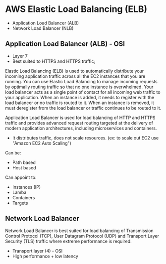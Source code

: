 # AWS Elastic Load Balancing (ELB)

- Application Load Balancer (ALB)
- Network Load Balancer (NLB)

## Application Load Balancer (ALB) - OSI

- Layer 7
- Best suited to HTTPS and HTTPS traffic;

Elastic Load Balancing (ELB) is used to automatically distribute your incoming application traffic across all the EC2 instances that you are running. You can use Elastic Load Balancing to manage incoming requests by optimally routing traffic so that no one instance is overwhelmed. Your load balancer acts as a single point of contact for all incoming web traffic to your application. When an instance is added, it needs to register with the load balancer or no traffic is routed to it. When an instance is removed, it must deregister from the load balancer or traffic continues to be routed to it.

Application Load Balancer is used for load balancing of HTTP and HTTPS traffic and provides advanced request routing targeted at the delivery of modern application architectures, including microservices and containers.

- It distributes traffic, does not scale resources. (ex: to scale out EC2 use "Amazon EC2 Auto Scaling")

Can be:

- Path based
- Host based

Can appoint to:

- Instances (IP)
- Lamba
- Containers
- Targets

## Network Load Balancer

Network Load Balancer is best suited for load balancing of Transmission Control Protocol (TCP), User Datagram Protocol (UDP) and Transport Layer Security (TLS) traffic where extreme performance is required.

- Transport layer (4) - OSI
- High performance + low latency
